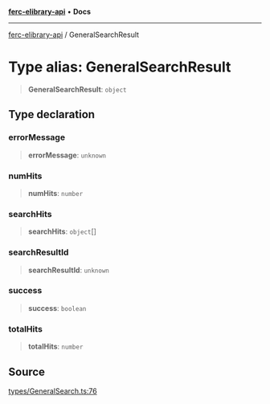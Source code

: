 [**ferc-elibrary-api**](../README.md) • **Docs**

***

[ferc-elibrary-api](../globals.md) / GeneralSearchResult

# Type alias: GeneralSearchResult

> **GeneralSearchResult**: `object`

## Type declaration

### errorMessage

> **errorMessage**: `unknown`

### numHits

> **numHits**: `number`

### searchHits

> **searchHits**: `object`[]

### searchResultId

> **searchResultId**: `unknown`

### success

> **success**: `boolean`

### totalHits

> **totalHits**: `number`

## Source

[types/GeneralSearch.ts:76](https://github.com/4very/ferc-elibrary-api/blob/26cf3a80a2b0f4f142a63a2fbb278e16f26a1d37/src/types/GeneralSearch.ts#L76)
